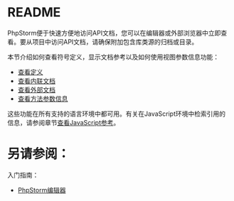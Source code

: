 # README


PhpStorm便于快速方便地访问API文档，您可以在编辑器或外部浏览器中立即查看。要从项目中访问API文档，请确保附加包含库类源的归档或目录。

本节介绍如何查看符号定义，显示文档参考以及如何使用视图参数信息功能：

* [查看定义](/如何使用/常规指南/查看参考信息/查看定义.md)
* [查看内联文档](/如何使用/常规指南/查看参考信息/查看内联文档.md)
* [查看外部文档](/如何使用/常规指南/查看参考信息/查看外部文档.md)
* [查看方法参数信息](/如何使用/常规指南/查看参考信息/查看方法参数信息.md)

这些功能在所有支持的语言环境中都可用。有关在JavaScript环境中检索引用的信息，请参阅章节[查看JavaScript参考](/如何使用/语言和框架-具体指南/JavaScript-具体指南/查看JavaScript参考/README.md)。



# 另请参阅：

入门指南：

* [PhpStorm编辑器](/如何使用/常规指南/PhpStorm编辑器/README.md)